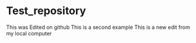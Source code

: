 # Test_repository
This was Edited on github
This is a second example
This is a new edit from my local computer

